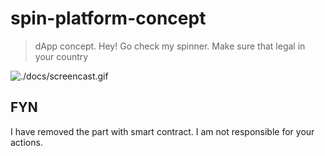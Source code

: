 # spin-platform-concept

> dApp concept. Hey! Go check my spinner. Make sure that legal in your country

![./docs/screencast.gif](./docs/screencast.gif)

## FYN

I have removed the part with smart contract. I am not responsible for your actions.
